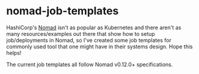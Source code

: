 # nomad-job-templates
HashiCorp's [Nomad](https://www.nomadproject.io/) isn't as popular as Kubernetes and there aren't as many resources/examples out there that show how to setup job/deployments in Nomad, so I've created some job templates for commonly used tool that one might have in their systems design.  Hope this helps!

The current job templates all follow Nomad v0.12.0+ specifications.

